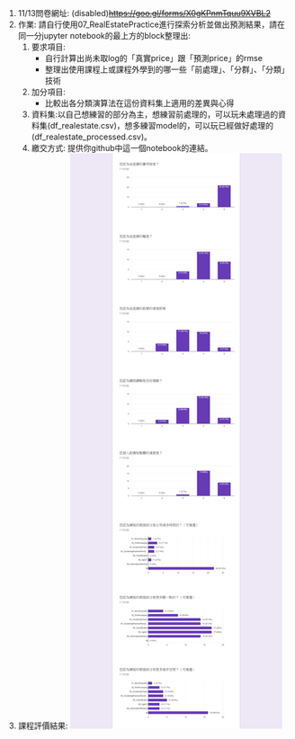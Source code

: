 1. 11/13問卷網址: (disabled)~~https://goo.gl/forms/X0gKPnmTquu9XVBL2~~
2. 作業: 請自行使用07_RealEstatePractice進行探索分析並做出預測結果，請在同一分jupyter notebook的最上方的block整理出:
    1. 要求項目:
        - 自行計算出尚未取log的「真實price」跟「預測price」的rmse
        - 整理出使用課程上或課程外學到的哪一些「前處理」、「分群」、「分類」技術
    2. 加分項目:
        - 比較出各分類演算法在這份資料集上適用的差異與心得
    3. 資料集:以自己想練習的部分為主，想練習前處理的，可以玩未處理過的資料集(df_realestate.csv)，想多練習model的，可以玩已經做好處理的(df_realestate_processed.csv)。
    4. 繳交方式: 提供你github中這一個notebook的連結。
3. 課程評價結果:
    ![1111資策會機器學習課程回饋](static/1111資策會機器學習課程回饋.png)